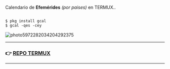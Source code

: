 Calendario de **Efemérides** *(por paises)* en TERMUX..


```

$ pkg install gcal
$ gcal -qes -cey

```

![photo5972282034204292375](https://user-images.githubusercontent.com/80227002/112721999-534c8980-8f07-11eb-88ed-8c17c18630cf.jpg)


<hr>

### :point_right: [REPO TERMUX](https://yanlimeng.github.io/TERMUX)

<hr>


